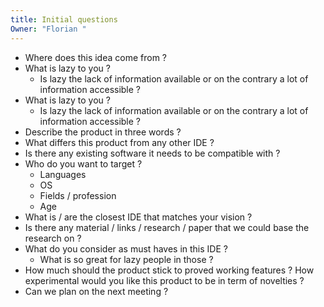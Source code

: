 ```yaml
---
title: Initial questions
Owner: "Florian "
---
```

- Where does this idea come from ?
- What is lazy to you ?
    - Is lazy the lack of information available or on the contrary a lot of information accessible ?
- What is lazy to you ?
    - Is lazy the lack of information available or on the contrary a lot of information accessible ?
- Describe the product in three words ?
- What differs this product from any other IDE ?
- Is there any existing software it needs to be compatible with ?
- Who do you want to target ?
    - Languages
    - OS
    - Fields / profession
    - Age
- What is / are the closest IDE that matches your vision ?
- Is there any material / links / research / paper that we could base the research on ?
- What do you consider as must haves in this IDE ?
    - What is so great for lazy people in those ?
- How much should the product stick to proved working features ? How experimental would you like this product to be in term of novelties ?
- Can we plan on the next meeting ?
